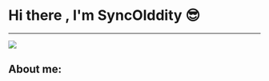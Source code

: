 # Hi there , I'm SyncOlddity 😎
---
<img src="[https://wallpaperaccess.com/full/2825724.gif](https://wallpaperaccess.com/full/793.png)https://wallpaperaccess.com/full/793.png">

## About me:
